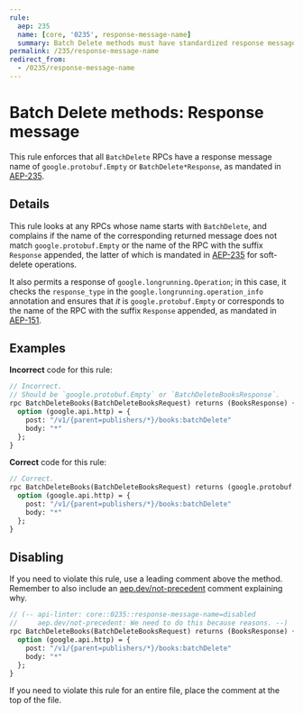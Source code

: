 ```yaml
---
rule:
  aep: 235
  name: [core, '0235', response-message-name]
  summary: Batch Delete methods must have standardized response message names.
permalink: /235/response-message-name
redirect_from:
  - /0235/response-message-name
---
```


# Batch Delete methods: Response message

This rule enforces that all `BatchDelete` RPCs have a response message name of
`google.protobuf.Empty` or `BatchDelete*Response`, as mandated in [AEP-235][].

## Details

This rule looks at any RPCs whose name starts with `BatchDelete`, and
complains if the name of the corresponding returned message does not match
`google.protobuf.Empty` or the name of the RPC with the suffix `Response`
appended, the latter of which is mandated in [AEP-235][] for soft-delete
operations.

It also permits a response of `google.longrunning.Operation`; in this case, it
checks the `response_type` in the `google.longrunning.operation_info`
annotation and ensures that _it_ is `google.protobuf.Empty` or corresponds to
the name of the RPC with the suffix `Response` appended, as mandated in
[AEP-151][].

## Examples

**Incorrect** code for this rule:

```proto
// Incorrect.
// Should be `google.protobuf.Empty` or `BatchDeleteBooksResponse`.
rpc BatchDeleteBooks(BatchDeleteBooksRequest) returns (BooksResponse) {
  option (google.api.http) = {
    post: "/v1/{parent=publishers/*}/books:batchDelete"
    body: "*"
  };
}
```

**Correct** code for this rule:

```proto
// Correct.
rpc BatchDeleteBooks(BatchDeleteBooksRequest) returns (google.protobuf.Empty) {
  option (google.api.http) = {
    post: "/v1/{parent=publishers/*}/books:batchDelete"
    body: "*"
  };
}
```

## Disabling

If you need to violate this rule, use a leading comment above the method.
Remember to also include an [aep.dev/not-precedent][] comment explaining why.

```proto
// (-- api-linter: core::0235::response-message-name=disabled
//     aep.dev/not-precedent: We need to do this because reasons. --)
rpc BatchDeleteBooks(BatchDeleteBooksRequest) returns (BooksResponse) {
  option (google.api.http) = {
    post: "/v1/{parent=publishers/*}/books:batchDelete"
    body: "*"
  };
}
```

If you need to violate this rule for an entire file, place the comment at the
top of the file.

[aep-151]: https://aep.dev/151
[aep-235]: https://aep.dev/235
[aep.dev/not-precedent]: https://aep.dev/not-precedent
